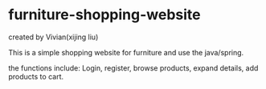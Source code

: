 # furniture-shopping-website

created by Vivian(xijing liu)

This is a simple shopping website for furniture and use the java/spring. 

the functions include: Login, register, browse products, expand details, add products to cart.
